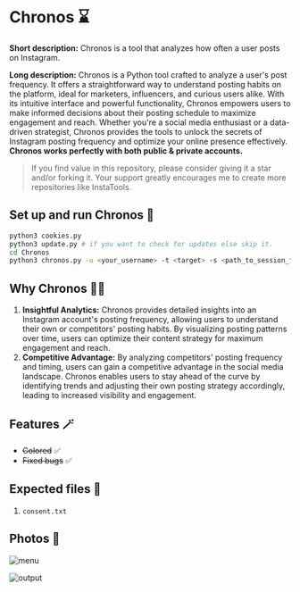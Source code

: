 # Chronos ⌛

**Short description:** Chronos is a tool that analyzes how often a user posts on Instagram.

**Long description:** Chronos is a Python tool crafted to analyze a user's post frequency. It offers a straightforward way to understand posting habits on the platform, ideal for marketers, influencers, and curious users alike. With its intuitive interface and powerful functionality, Chronos empowers users to make informed decisions about their posting schedule to maximize engagement and reach. Whether you're a social media enthusiast or a data-driven strategist, Chronos provides the tools to unlock the secrets of Instagram posting frequency and optimize your online presence effectively. **Chronos works perfectly with both public & private accounts.**

> If you find value in this repository, please consider giving it a star and/or forking it. Your support greatly encourages me to create more repositories like InstaTools.

## Set up and run Chronos 🚀

```bash
python3 cookies.py
python3 update.py # if you want to check for updates else skip it.
cd Chronos
python3 chronos.py -u <your_username> -t <target> -s <path_to_session_file>
```

## Why Chronos 😶‍🌫️

1. **Insightful Analytics:** Chronos provides detailed insights into an Instagram account's posting frequency, allowing users to understand their own or competitors' posting habits. By visualizing posting patterns over time, users can optimize their content strategy for maximum engagement and reach.
2. **Competitive Advantage:** By analyzing competitors' posting frequency and timing, users can gain a competitive advantage in the social media landscape. Chronos enables users to stay ahead of the curve by identifying trends and adjusting their own posting strategy accordingly, leading to increased visibility and engagement.

## Features 🪄

- ~~Colored~~ ✅
- ~~Fixed bugs~~ ✅

## Expected files 📂

1) `consent.txt`

## Photos 📸

![menu](https://github.com/new92/InstaTools/assets/94779840/8261999d-152a-4be0-88d1-df01243083ce)

![output](https://github.com/new92/InstaTools/assets/94779840/86c27637-5f25-4a30-aff7-2302116d2f09)
